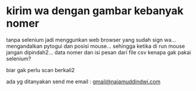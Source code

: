 # kirim wa dengan gambar kebanyak nomer

tanpa selenium jadi menggunkan web browser yang sudah sign wa... mengandalkan pytogui dan posisi mouse...
sehingga ketika di run mouse jangan dipindah2...
data nomer dan isi pesan dari file csv
kenapa gak pakai selenium?

biar gak perlu scan berkali2

ada yg ditanyakan
send me email : gmail@najamuddindwi.com
